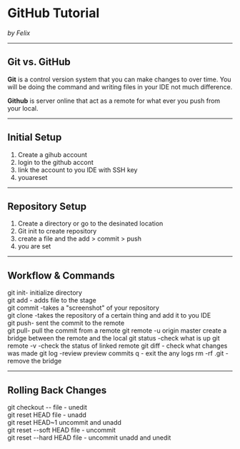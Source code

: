 # GitHub Tutorial

_by Felix_

---
## Git vs. GitHub

**Git** is a control version system that you can make changes to over time. You will be doing the command and writing files in your IDE not much difference.

**Github** is server online that act as a remote for what ever you push from your local.

---
## Initial Setup
1. Create a gihub account 
2. login to the github accont
3. link the account to you IDE with SSH key
4. youareset


---
## Repository Setup

1. Create a directory or go to the desinated location
2. Git init to create repository
3. create a file and the add > commit > push  
4. you are set 


---
## Workflow & Commands

git init- initialize directory  
git add - adds file to the stage  
git commit -takes a "screenshot" of your repository  
git clone -takes the repository of a certain thing and add it to you IDE  
git push- sent the commit to the remote  
git pull- pull the commit from a remote
git remote -u origin master create a bridge between the remote and the local
git status -check what is up
git remote -v  -check the status of linked remote
git diff - check what changes was made
git log -review preview commits
q - exit the any logs
rm -rf .git  - remove the bridge

---
## Rolling Back Changes
git checkout -- file - unedit  
git reset HEAD file - unadd  
git reset HEAD~1 uncommit and unadd  
git reset --soft HEAD file - uncommit  
git reset --hard HEAD file - uncommit unadd and unedit  
